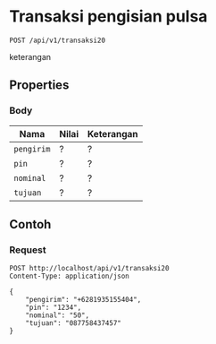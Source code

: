 # Transaksi pengisian pulsa
```http
POST /api/v1/transaksi20
```
keterangan
## Properties
### Body
Nama  | Nilai | Keterangan
--- | --- | ---
<code>pengirim</code> | ? | ?
<code>pin</code> | ? | ?
<code>nominal</code> | ? | ?
<code>tujuan</code> | ? | ?

## Contoh

### Request
```http
POST http://localhost/api/v1/transaksi20
Content-Type: application/json

{
    "pengirim": "+6281935155404",
    "pin": "1234",
    "nominal": "50",
    "tujuan": "087758437457"
}
```

